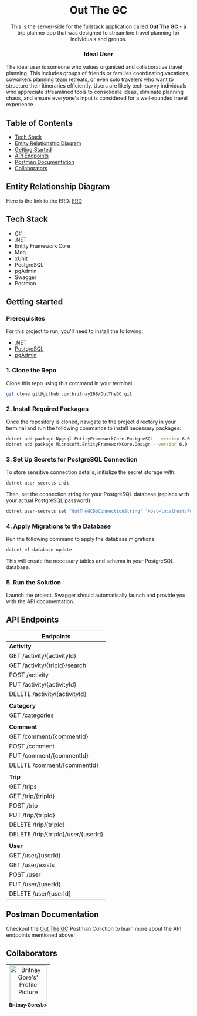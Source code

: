 ﻿<h1 align="center" style="font-weight: bold;">Out The GC</h1>

<p align="center">This is the server-side for the fullstack application called <b>Out The GC</b> - a trip planner app that was designed to streamline travel planning for individuals and groups. </P>

<h3 align="center">Ideal User</h3>
The ideal user is someone who values organized and collaborative travel planning. This includes groups of friends or families coordinating vacations, coworkers planning team retreats, or even solo travelers who want to structure their itineraries efficiently. Users are likely tech-savvy individuals who appreciate streamlined tools to consolidate ideas, eliminate planning chaos, and ensure everyone's input is considered for a well-rounded travel experience.

## Table of Contents
- <a href="#tech-stack">Tech Stack</a>
- <a href="#erd">Entity Relationship Diagram</a>
- <a href="#getting-started">Getting Started</a>
- <a href="#api-endpoints">API Endpoints</a>
- <a href="#postman-documentation">Postman Documentation</a>
- <a href="#colaborators">Collaborators</a>

<h2 id="erd">Entity Relationship Diagram</h2>
Here is the link to the ERD: <a href="https://dbdiagram.io/d/Full-Stack-Capstone-6583a0b156d8064ca06bd425"">ERD</a>

<h2 id="tech-stack">Tech Stack</h2>

- C#
- .NET
- Entity Framework Core
- Moq
- xUnit
- PostgreSQL
- pgAdmin
- Swagger
- Postman

<h2 id="getting-started">Getting started</h2>

<h3>Prerequisites</h3>

For this project to run, you'll need to install the following:

- [.NET](https://dotnet.microsoft.com/en-us)
- [PostgreSQL](https://www.postgresql.org/download)
- [pgAdmin](https://www.pgadmin.org)

<h3>1. Clone the Repo</h3>

Clone this repo using this command in your terminal:

```bash
git clone git@github.com:britnay268/OutTheGC.git
```

<h3>2. Install Required Packages</h3>

Once the repository is cloned, navigate to the project directory in your terminal and run the following commands to install necessary packages:

```bash
dotnet add package Npgsql.EntityFrameworkCore.PostgreSQL --version 6.0
dotnet add package Microsoft.EntityFrameworkCore.Design --version 6.0
```

<h3>3. Set Up Secrets for PostgreSQL Connection</h3>

To store sensitive connection details, initialize the secret storage with:

```bash
dotnet user-secrets init
```

Then, set the connection string for your PostgreSQL database (replace with your actual PostgreSQL password):

```bash
dotnet user-secrets set "OutTheGCDbConnectionString" "Host=localhost;Port=5432;Username=postgres;Password=<your_postgresql_password>;Database=OutTheGC"
```

<h3>4. Apply Migrations to the Database</h3>

Run the following command to apply the database migrations:

```bash
dotnet ef database update
```

This will create the necessary tables and schema in your PostgreSQL database.

<h3>5. Run the Solution</h3>

Launch the project. Swagger should automatically launch and provide you with the API documentation.

<h2 id="api-endpoints">API Endpoints</h2>

| Endpoints                  |
|------------------------------------------|
| **Activity**                              |
| GET /activity/{activityId}               |
| GET /activity/{tripId}/search            |
| POST /activity                           |
| PUT /activity/{activityId}               |
| DELETE /activity/{activityId}            |
|                                          |
| **Category**                              |
| GET /categories                          |
|                                          |
| **Comment**                               |
| GET /comment/{commentId}                 |
| POST /comment                            |
| PUT /comment/{commentId}                 |
| DELETE /comment/{commentId}              |
|                                          |
| **Trip**                                  |
| GET /trips                               |
| GET /trip/{tripId}                       |
| POST /trip                               |
| PUT /trip/{tripId}                       |
| DELETE /trip/{tripId}                    |
| DELETE /trip/{tripId}/user/{userId}      |
|                                          |
| **User**                                  |
| GET /user/{userId}                       |
| GET /user/exists                         |
| POST /user                               |
| PUT /user/{userId}                       |
| DELETE /user/{userId}                    |


<h2 id="postman-documentation">Postman Documentation</h2>

Checkout the [Out The GC](https://documenter.getpostman.com/view/31929847/2sAYBViCP4) Postman Collction to learn more about the API endpoints mentioned above!

<h2 id="colaborators">Collaborators</h2>

<table>
<td align="center">
<a href="https://github.com/britnay268">
<img src="https://avatars.githubusercontent.com/u/153968439?v=4" width="100px;" alt="Britnay Gore's' Profile Picture"/><br>
<sub>
<b>Britnay Gore/b>
</sub>
</a>
</td>

</tr>
</table>
